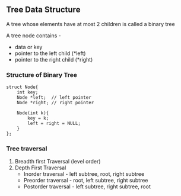 ## Tree Data Structure

A tree whose elements have at most 2 children is called a binary tree

A tree node contains -

-   data or key
-   pointer to the left child (\*left)
-   pointer to the right child (\*right)

### Structure of Binary Tree

```
struct Node{
    int key;
    Node *left;  // left pointer
    Node *right; // right pointer

    Node(int k){
        key = k;
        left = right = NULL;
    }
};
```

### Tree traversal

1. Breadth first Traversal (level order)
2. Depth First Traversal
    - Inorder traversal - left subtree, root, right subtree
    - Preorder traversal - root, left subtree, right subtree
    - Postorder traversal - left subtree, right subtree, root
